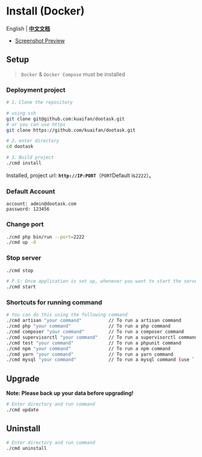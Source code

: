 # Install (Docker)

English | **[中文文档](./README_CN.md)**

- [Screenshot Preview](README_PREVIEW.md)

## Setup

> `Docker` & `Docker Compose` must be installed


### Deployment project

```bash
# 1、Clone the repository

# using ssh
git clone git@github.com:kuaifan/dootask.git
# or you can use https
git clone https://github.com/kuaifan/dootask.git

# 2、enter directory
cd dootask

# 3、Build project
./cmd install
```
Installed, project url: **`http://IP:PORT`**（`PORT`Default is`2222`）。

### Default Account

```text
account: admin@dootask.com
password: 123456
```

### Change port

```bash
./cmd php bin/run --port=2222
./cmd up -d
```

### Stop server

```bash
./cmd stop

# P.S: Once application is set up, whenever you want to start the server (if it is stopped) run below command
./cmd start
```

### Shortcuts for running command

```bash
# You can do this using the following command
./cmd artisan "your command"          // To run a artisan command
./cmd php "your command"              // To run a php command
./cmd composer "your command"         // To run a composer command
./cmd supervisorctl "your command"    // To run a supervisorctl command
./cmd test "your command"             // To run a phpunit command
./cmd npm "your command"              // To run a npm command
./cmd yarn "your command"             // To run a yarn command
./cmd mysql "your command"            // To run a mysql command (use `./cmd mysql bak` Backup database)
```

## Upgrade

**Note: Please back up your data before upgrading!**

```bash
# Enter directory and run command
./cmd update
```

## Uninstall

```bash
# Enter directory and run command
./cmd uninstall
```
